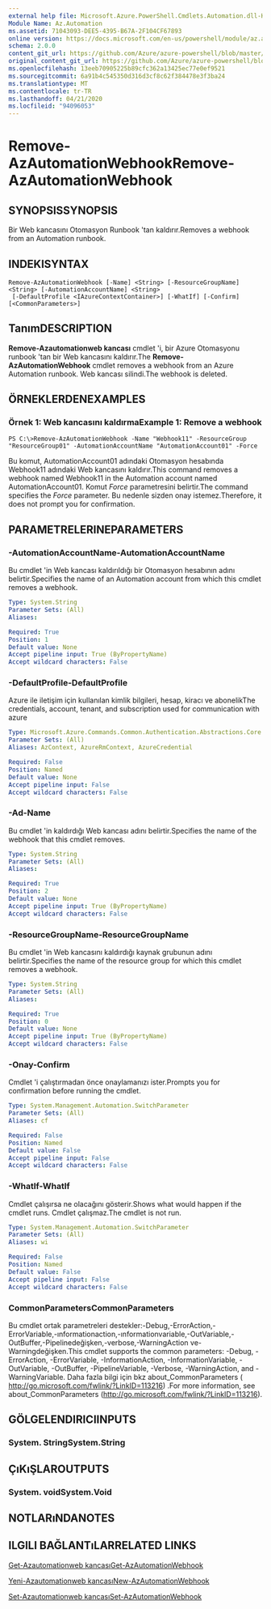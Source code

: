 ```yaml
---
external help file: Microsoft.Azure.PowerShell.Cmdlets.Automation.dll-Help.xml
Module Name: Az.Automation
ms.assetid: 71043093-DEE5-4395-B67A-2F104CF67893
online version: https://docs.microsoft.com/en-us/powershell/module/az.automation/remove-azautomationwebhook
schema: 2.0.0
content_git_url: https://github.com/Azure/azure-powershell/blob/master/src/Automation/Automation/help/Remove-AzAutomationWebhook.md
original_content_git_url: https://github.com/Azure/azure-powershell/blob/master/src/Automation/Automation/help/Remove-AzAutomationWebhook.md
ms.openlocfilehash: 13eeb70905225b89cfc362a13425ec77e0ef9521
ms.sourcegitcommit: 6a91b4c545350d316d3cf8c62f384478e3f3ba24
ms.translationtype: MT
ms.contentlocale: tr-TR
ms.lasthandoff: 04/21/2020
ms.locfileid: "94096053"
---
```

# <span data-ttu-id="b513b-101">Remove-AzAutomationWebhook</span><span class="sxs-lookup"><span data-stu-id="b513b-101">Remove-AzAutomationWebhook</span></span>

## <span data-ttu-id="b513b-102">SYNOPSIS</span><span class="sxs-lookup"><span data-stu-id="b513b-102">SYNOPSIS</span></span>
<span data-ttu-id="b513b-103">Bir Web kancasını Otomasyon Runbook 'tan kaldırır.</span><span class="sxs-lookup"><span data-stu-id="b513b-103">Removes a webhook from an Automation runbook.</span></span>

## <span data-ttu-id="b513b-104">INDEKI</span><span class="sxs-lookup"><span data-stu-id="b513b-104">SYNTAX</span></span>

```
Remove-AzAutomationWebhook [-Name] <String> [-ResourceGroupName] <String> [-AutomationAccountName] <String>
 [-DefaultProfile <IAzureContextContainer>] [-WhatIf] [-Confirm] [<CommonParameters>]
```

## <span data-ttu-id="b513b-105">Tanım</span><span class="sxs-lookup"><span data-stu-id="b513b-105">DESCRIPTION</span></span>
<span data-ttu-id="b513b-106">**Remove-Azautomationweb kancası** cmdlet 'i, bir Azure Otomasyonu runbook 'tan bir Web kancasını kaldırır.</span><span class="sxs-lookup"><span data-stu-id="b513b-106">The **Remove-AzAutomationWebhook** cmdlet removes a webhook from an Azure Automation runbook.</span></span>
<span data-ttu-id="b513b-107">Web kancası silindi.</span><span class="sxs-lookup"><span data-stu-id="b513b-107">The webhook is deleted.</span></span>

## <span data-ttu-id="b513b-108">ÖRNEKLERDEN</span><span class="sxs-lookup"><span data-stu-id="b513b-108">EXAMPLES</span></span>

### <span data-ttu-id="b513b-109">Örnek 1: Web kancasını kaldırma</span><span class="sxs-lookup"><span data-stu-id="b513b-109">Example 1: Remove a webhook</span></span>
```
PS C:\>Remove-AzAutomationWebhook -Name "Webhook11" -ResourceGroup "ResourceGroup01" -AutomationAccountName "AutomationAccount01" -Force
```

<span data-ttu-id="b513b-110">Bu komut, AutomationAccount01 adındaki Otomasyon hesabında Webhook11 adındaki Web kancasını kaldırır.</span><span class="sxs-lookup"><span data-stu-id="b513b-110">This command removes a webhook named Webhook11 in the Automation account named AutomationAccount01.</span></span>
<span data-ttu-id="b513b-111">Komut *Force* parametresini belirtir.</span><span class="sxs-lookup"><span data-stu-id="b513b-111">The command specifies the *Force* parameter.</span></span>
<span data-ttu-id="b513b-112">Bu nedenle sizden onay istemez.</span><span class="sxs-lookup"><span data-stu-id="b513b-112">Therefore, it does not prompt you for confirmation.</span></span>

## <span data-ttu-id="b513b-113">PARAMETRELERINE</span><span class="sxs-lookup"><span data-stu-id="b513b-113">PARAMETERS</span></span>

### <span data-ttu-id="b513b-114">-AutomationAccountName</span><span class="sxs-lookup"><span data-stu-id="b513b-114">-AutomationAccountName</span></span>
<span data-ttu-id="b513b-115">Bu cmdlet 'in Web kancası kaldırıldığı bir Otomasyon hesabının adını belirtir.</span><span class="sxs-lookup"><span data-stu-id="b513b-115">Specifies the name of an Automation account from which this cmdlet removes a webhook.</span></span>

```yaml
Type: System.String
Parameter Sets: (All)
Aliases:

Required: True
Position: 1
Default value: None
Accept pipeline input: True (ByPropertyName)
Accept wildcard characters: False
```

### <span data-ttu-id="b513b-116">-DefaultProfile</span><span class="sxs-lookup"><span data-stu-id="b513b-116">-DefaultProfile</span></span>
<span data-ttu-id="b513b-117">Azure ile iletişim için kullanılan kimlik bilgileri, hesap, kiracı ve abonelik</span><span class="sxs-lookup"><span data-stu-id="b513b-117">The credentials, account, tenant, and subscription used for communication with azure</span></span>

```yaml
Type: Microsoft.Azure.Commands.Common.Authentication.Abstractions.Core.IAzureContextContainer
Parameter Sets: (All)
Aliases: AzContext, AzureRmContext, AzureCredential

Required: False
Position: Named
Default value: None
Accept pipeline input: False
Accept wildcard characters: False
```

### <span data-ttu-id="b513b-118">-Ad</span><span class="sxs-lookup"><span data-stu-id="b513b-118">-Name</span></span>
<span data-ttu-id="b513b-119">Bu cmdlet 'in kaldırdığı Web kancası adını belirtir.</span><span class="sxs-lookup"><span data-stu-id="b513b-119">Specifies the name of the webhook that this cmdlet removes.</span></span>

```yaml
Type: System.String
Parameter Sets: (All)
Aliases:

Required: True
Position: 2
Default value: None
Accept pipeline input: True (ByPropertyName)
Accept wildcard characters: False
```

### <span data-ttu-id="b513b-120">-ResourceGroupName</span><span class="sxs-lookup"><span data-stu-id="b513b-120">-ResourceGroupName</span></span>
<span data-ttu-id="b513b-121">Bu cmdlet 'in Web kancasını kaldırdığı kaynak grubunun adını belirtir.</span><span class="sxs-lookup"><span data-stu-id="b513b-121">Specifies the name of the resource group for which this cmdlet removes a webhook.</span></span>

```yaml
Type: System.String
Parameter Sets: (All)
Aliases:

Required: True
Position: 0
Default value: None
Accept pipeline input: True (ByPropertyName)
Accept wildcard characters: False
```

### <span data-ttu-id="b513b-122">-Onay</span><span class="sxs-lookup"><span data-stu-id="b513b-122">-Confirm</span></span>
<span data-ttu-id="b513b-123">Cmdlet 'i çalıştırmadan önce onaylamanızı ister.</span><span class="sxs-lookup"><span data-stu-id="b513b-123">Prompts you for confirmation before running the cmdlet.</span></span>

```yaml
Type: System.Management.Automation.SwitchParameter
Parameter Sets: (All)
Aliases: cf

Required: False
Position: Named
Default value: False
Accept pipeline input: False
Accept wildcard characters: False
```

### <span data-ttu-id="b513b-124">-WhatIf</span><span class="sxs-lookup"><span data-stu-id="b513b-124">-WhatIf</span></span>
<span data-ttu-id="b513b-125">Cmdlet çalışırsa ne olacağını gösterir.</span><span class="sxs-lookup"><span data-stu-id="b513b-125">Shows what would happen if the cmdlet runs.</span></span>
<span data-ttu-id="b513b-126">Cmdlet çalışmaz.</span><span class="sxs-lookup"><span data-stu-id="b513b-126">The cmdlet is not run.</span></span>

```yaml
Type: System.Management.Automation.SwitchParameter
Parameter Sets: (All)
Aliases: wi

Required: False
Position: Named
Default value: False
Accept pipeline input: False
Accept wildcard characters: False
```

### <span data-ttu-id="b513b-127">CommonParameters</span><span class="sxs-lookup"><span data-stu-id="b513b-127">CommonParameters</span></span>
<span data-ttu-id="b513b-128">Bu cmdlet ortak parametreleri destekler:-Debug,-ErrorAction,-ErrorVariable,-ınformationaction,-ınformationvariable,-OutVariable,-OutBuffer,-Pipelinedeğişken,-verbose,-WarningAction ve-Warningdeğişken.</span><span class="sxs-lookup"><span data-stu-id="b513b-128">This cmdlet supports the common parameters: -Debug, -ErrorAction, -ErrorVariable, -InformationAction, -InformationVariable, -OutVariable, -OutBuffer, -PipelineVariable, -Verbose, -WarningAction, and -WarningVariable.</span></span> <span data-ttu-id="b513b-129">Daha fazla bilgi için bkz about_CommonParameters ( http://go.microsoft.com/fwlink/?LinkID=113216) .</span><span class="sxs-lookup"><span data-stu-id="b513b-129">For more information, see about_CommonParameters (http://go.microsoft.com/fwlink/?LinkID=113216).</span></span>

## <span data-ttu-id="b513b-130">GÖLGELENDIRICI</span><span class="sxs-lookup"><span data-stu-id="b513b-130">INPUTS</span></span>

### <span data-ttu-id="b513b-131">System. String</span><span class="sxs-lookup"><span data-stu-id="b513b-131">System.String</span></span>

## <span data-ttu-id="b513b-132">ÇıKıŞLAR</span><span class="sxs-lookup"><span data-stu-id="b513b-132">OUTPUTS</span></span>

### <span data-ttu-id="b513b-133">System. void</span><span class="sxs-lookup"><span data-stu-id="b513b-133">System.Void</span></span>

## <span data-ttu-id="b513b-134">NOTLARıNDA</span><span class="sxs-lookup"><span data-stu-id="b513b-134">NOTES</span></span>

## <span data-ttu-id="b513b-135">ILGILI BAĞLANTıLAR</span><span class="sxs-lookup"><span data-stu-id="b513b-135">RELATED LINKS</span></span>

[<span data-ttu-id="b513b-136">Get-Azautomationweb kancası</span><span class="sxs-lookup"><span data-stu-id="b513b-136">Get-AzAutomationWebhook</span></span>](./Get-AzAutomationWebhook.md)

[<span data-ttu-id="b513b-137">Yeni-Azautomationweb kancası</span><span class="sxs-lookup"><span data-stu-id="b513b-137">New-AzAutomationWebhook</span></span>](./New-AzAutomationWebhook.md)

[<span data-ttu-id="b513b-138">Set-Azautomationweb kancası</span><span class="sxs-lookup"><span data-stu-id="b513b-138">Set-AzAutomationWebhook</span></span>](./Set-AzAutomationWebhook.md)


